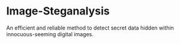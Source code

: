 # Image-Steganalysis
An efficient and reliable method to detect secret data hidden within innocuous-seeming digital images.
